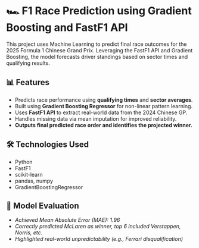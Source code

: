 # 🏎️ F1 Race Prediction using Gradient Boosting and FastF1 API
This project uses Machine Learning to predict final race outcomes for the 2025 Formula 1 Chinese Grand Prix. Leveraging the FastF1 API and Gradient Boosting, the model forecasts driver standings based on sector times and qualifying results.

## 📊 Features
  - Predicts race performance using **qualifying times** and **sector averages**.
  - Built using **Gradient Boosting Regressor** for non-linear pattern learning.
  - Uses **FastF1 API** to extract real-world data from the 2024 Chinese GP.
  - Handles missing data via mean imputation for improved reliability.
  - **Outputs final predicted race order and identifies the projected winner.**

## 🛠️ Technologies Used
  - Python
  - FastF1
  - scikit-learn
  - pandas, numpy
  - GradientBoostingRegressor

## 🧪 Model Evaluation
  - *Achieved Mean Absolute Error (MAE): 1.96*
  - *Correctly predicted McLaren as winner, top 6 included Verstappen, Norris, etc.*
  - *Highlighted real-world unpredictability (e.g., Ferrari disqualification)*
